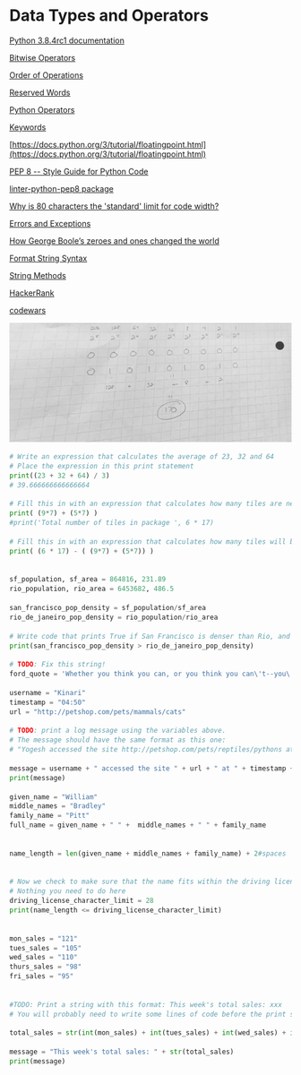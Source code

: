 # Data Types and Operators

[Python 3.8.4rc1 documentation](https://docs.python.org/3/)

[Bitwise Operators](https://wiki.python.org/moin/BitwiseOperators)

[Order of Operations](http://mathforum.org/dr.math/faq/faq.order.operations.html)

[Reserved Words](https://pentangle.net/python/handbook/node52.html)

[Python Operators](https://www.programiz.com/python-programming/operators)

[Keywords](https://docs.python.org/3/reference/lexical_analysis.html#keywords)

[https://docs.python.org/3/tutorial/floatingpoint.html](https://docs.python.org/3/tutorial/floatingpoint.html)

[PEP 8 -- Style Guide for Python Code](https://www.python.org/dev/peps/pep-0008/)

[linter-python-pep8 package](https://atom.io/packages/linter-python-pep8)

[Why is 80 characters the 'standard' limit for code width?](https://softwareengineering.stackexchange.com/questions/148677/why-is-80-characters-the-standard-limit-for-code-width)

[Errors and Exceptions](https://docs.python.org/3/tutorial/errors.html)

[How George Boole’s zeroes and ones changed the world](https://www.irishtimes.com/news/science/how-george-boole-s-zeroes-and-ones-changed-the-world-1.2014673)

[Format String Syntax](https://docs.python.org/3.6/library/string.html#format-string-syntax)

[String Methods](https://docs.python.org/3/library/stdtypes.html#string-methods)

[HackerRank](https://www.hackerrank.com/domains/python)

[codewars](https://www.codewars.com/users/sign_in)


![Binary](https://github.com/budostylz/Python-Practice/blob/Data_Types_and_Operators/binary.jpg)



```python
# Write an expression that calculates the average of 23, 32 and 64
# Place the expression in this print statement
print((23 + 32 + 64) / 3)
# 39.666666666666664

# Fill this in with an expression that calculates how many tiles are needed.
print( (9*7) + (5*7) )
#print('Total number of tiles in package ', 6 * 17)

# Fill this in with an expression that calculates how many tiles will be left over.
print( (6 * 17) - ( (9*7) + (5*7)) )


sf_population, sf_area = 864816, 231.89
rio_population, rio_area = 6453682, 486.5

san_francisco_pop_density = sf_population/sf_area
rio_de_janeiro_pop_density = rio_population/rio_area

# Write code that prints True if San Francisco is denser than Rio, and False otherwise
print(san_francisco_pop_density > rio_de_janeiro_pop_density)

# TODO: Fix this string!
ford_quote = 'Whether you think you can, or you think you can\'t--you\'re right.'

username = "Kinari"
timestamp = "04:50"
url = "http://petshop.com/pets/mammals/cats"

# TODO: print a log message using the variables above.
# The message should have the same format as this one:
# "Yogesh accessed the site http://petshop.com/pets/reptiles/pythons at 16:20."

message = username + " accessed the site " + url + " at " + timestamp + "."
print(message)

given_name = "William"
middle_names = "Bradley"
family_name = "Pitt"
full_name = given_name + " " +  middle_names + " " + family_name


name_length = len(given_name + middle_names + family_name) + 2#spaces


# Now we check to make sure that the name fits within the driving license character limit
# Nothing you need to do here
driving_license_character_limit = 28
print(name_length <= driving_license_character_limit)


mon_sales = "121"
tues_sales = "105"
wed_sales = "110"
thurs_sales = "98"
fri_sales = "95"


#TODO: Print a string with this format: This week's total sales: xxx
# You will probably need to write some lines of code before the print statement.

total_sales = str(int(mon_sales) + int(tues_sales) + int(wed_sales) + int(thurs_sales) + int(fri_sales))

message = "This week's total sales: " + str(total_sales)
print(message)





```
